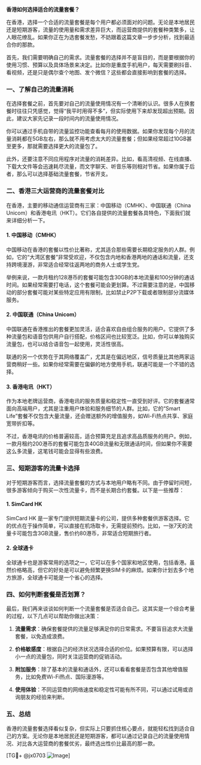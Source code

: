 **香港如何选择适合的流量套餐？**

在香港，选择一个合适的流量套餐是每个用户都必须面对的问题。无论是本地居民还是短期游客，流量的使用量和需求差异巨大，而运营商提供的套餐种类繁多，让人眼花缭乱。如果你正在为选套餐发愁，不妨跟着这篇文章一步步分析，找到最适合你的那款。

首先，我们需要明确自己的需求。流量套餐的选择并不是盲目的，而是要根据你的使用习惯、预算以及具体场景来决定。比如你是重度手机用户，每天需要刷抖音、看视频，还是只是偶尔查个地图、发个微信？这些都会直接影响到套餐的选择。

### 一、了解自己的流量消耗

在选择套餐之前，首先要对自己的流量使用情况有一个清晰的认识。很多人在换套餐时往往只凭感觉，觉得“我平时用得不多”，但实际使用下来却发现超出预期。因此，建议大家先记录一段时间内的流量使用情况。

你可以通过手机自带的流量监控功能查看每月的使用数据。如果你发现每个月的流量消耗都在5GB左右，那么就不用考虑太大的流量套餐；但如果经常超过10GB甚至更多，那就需要选择更大的流量包了。

此外，还要注意不同应用程序对流量的消耗差异。比如，看高清视频、在线直播、下载大文件等会迅速耗尽流量，而文字聊天、听音乐等则相对节省。如果你属于后者，那么可以选择基础流量套餐，节省开支。

### 二、香港三大运营商的流量套餐对比

在香港，主要的移动通信运营商有三家：中国移动（CMHK）、中国联通（China Unicom）和香港电讯（HKT）。它们各自提供的流量套餐各具特色，下面我们就来详细分析一下。

#### 1. 中国移动（CMHK）

中国移动在香港的套餐以性价比著称，尤其适合那些需要长期稳定服务的人群。例如，它的“大湾区套餐”非常受欢迎，不仅包含内地和香港两地的通话和流量，还支持跨境漫游，非常适合经常往返两地的商务人士或学生党。

举例来说，一款月租约128港币的套餐可能包含30GB的本地流量和100分钟的通话时间。如果经常需要打电话，这个套餐可能会更划算。不过需要注意的是，中国移动的部分套餐可能对某些特定应用有限制，比如禁止P2P下载或者限制部分流媒体服务。

#### 2. 中国联通（China Unicom）

中国联通在香港推出的套餐更加灵活，适合喜欢自由组合服务的用户。它提供了多种流量包和语音包供用户自行搭配，价格区间也比较宽泛。比如，你可以单独购买流量包，也可以结合语音包一起使用，灵活性很高。

联通的另一个优势在于其网络覆盖广，尤其是在偏远地区，信号质量比其他两家运营商稍好一些。如果你经常需要在偏僻的地方使用手机，联通可能是一个不错的选择。

#### 3. 香港电讯（HKT）

作为本地老牌运营商，香港电讯的服务质量和稳定性一直受到好评。它的套餐通常面向高端用户，尤其是注重用户体验和服务细节的人群。比如，它的“Smart Life”套餐不仅包含大量流量，还会赠送额外的增值服务，如Wi-Fi热点共享、家庭宽带折扣等。

不过，香港电讯的价格普遍较高，适合预算充足且追求高品质服务的用户。例如，一款月租约200港币的套餐可能包含40GB流量和无限通话时间，但如果你不需要这么多流量，这笔钱可能会显得有些浪费。

### 三、短期游客的流量卡选择

对于短期游客而言，选择流量套餐的方式与本地用户略有不同。由于停留时间短，很多游客倾向于购买一次性流量卡，而不是长期合约套餐。以下是一些推荐：

#### 1. SimCard HK

SimCard HK 是一家专门提供短期流量卡的公司，提供多种套餐供游客选择。它的优点在于操作简单，可以直接在机场取卡，无需提前预约。比如，一张7天的流量卡可能包含3GB流量，售价约80港币，非常适合短期旅行者。

#### 2. 全球通卡

全球通卡也是游客常用的选项之一，它可以在多个国家和地区使用，包括香港。虽然价格略高，但它的好处是可以避免频繁更换SIM卡的麻烦。如果你计划去多个地方旅游，全球通卡可能是一个省心的选择。

### 四、如何判断套餐是否划算？

最后，我们再来谈谈如何判断一个流量套餐是否适合自己。这其实是一个综合考量的过程，以下几点可以帮助你做出决策：

1. **流量需求**：确保套餐提供的流量足够满足你的日常需求。不要盲目追求大流量套餐，以免造成浪费。
   
2. **价格敏感度**：根据自己的经济状况选择合适的价位。如果预算有限，可以选择小一点的流量包，同时关注运营商的促销活动。

3. **附加服务**：除了基本的流量和通话外，还可以看看套餐是否包含其他增值服务，比如免费Wi-Fi热点、国际漫游等。

4. **使用体验**：不同运营商的网络速度和稳定性可能有所不同，可以通过试用或咨询朋友的经验来判断。

### 五、总结

香港的流量套餐选择看似复杂，但实际上只要抓住核心要点，就能轻松找到适合自己的方案。无论你是本地居民还是短期游客，都可以通过记录自己的流量使用情况、对比各大运营商的套餐优劣，最终选出性价比最高的那一款。

[TG💪+ @jx0703 ![Image](https://github.com/user-attachments/assets/dbca1d08-cadb-493c-b0ec-ad6f7a83f270)]